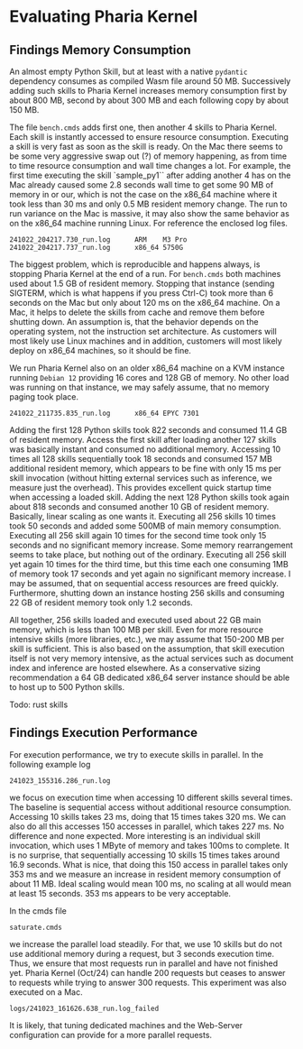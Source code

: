 # Evaluating Pharia Kernel

## Findings Memory Consumption

An almost empty Python Skill, but at least with a native `pydantic` dependency consumes as
compiled Wasm file around 50 MB. Successively adding such skills to Pharia Kernel increases
memory consumption first by about 800 MB, second by about 300 MB and each following copy
by about 150 MB.

The file `bench.cmds` adds first one, then another 4 skills to Pharia Kernel.
Each skill is instantly accessed to ensure resource consumption. Executing a skill
is very fast as soon as the skill is ready. On the Mac there seems to be some very
aggressive swap out (?) of memory happening, as from time to time resource consumption
and wall time changes a lot. For example, the first time executing the skill `sample_py1``
after adding another 4 has on the Mac already caused some 2.8 seconds wall time to get
some 90 MB of memory in or our, which is not the case on the x86_64 machine where it took
less than 30 ms and only 0.5 MB resident memory change. The run to run variance on the Mac
is massive, it may also show the same behavior as on the x86_64 machine running Linux.
For reference the enclosed log files.

```text
241022_204217.730_run.log      ARM    M3 Pro
241022_204217.737_run.log      x86_64 5750G
```

The biggest problem, which is reproducible and happens always, is stopping Pharia Kernel
at the end of a run. For `bench.cmds` both machines used about 1.5 GB of resident memory.
Stopping that instance (sending SIGTERM, which is what happens if you press Ctrl-C) took
more than 6 seconds on the Mac but only about 120 ms on the x86_64 machine. On a Mac, it
helps to delete the skills from cache and remove them before shutting down.
An assumption is, that the behavior depends on the operating system, not the instruction set architecture.
As customers will most likely use Linux machines and in addition, customers will most likely
deploy on x86_64 machines, so it should be fine.

We run Pharia Kernel also on an older x86_64 machine on a KVM instance running `Debian 12` providing
16 cores and 128 GB of memory. No other load was running on that instance, we may safely assume,
that no memory paging took place.

```text
241022_211735.835_run.log      x86_64 EPYC 7301
```

Adding the first 128 Python skills took 822 seconds and consumed 11.4 GB of resident memory.
Access the first skill after loading another 127 skills was basically instant and consumed no additional memory.
Accessing 10 times all 128 skills sequentially took 18 seconds and consumed 157 MB additional resident memory,
which appears to be fine with only 15 ms per skill invocation (without hitting external services such as inference,
we measure just the overhead). This provides excellent quick startup time when accessing a loaded skill.
Adding the next 128 Python skills took again about 818 seconds and consumed another 10 GB of resident memory.
Basically, linear scaling as one wants it.
Executing all 256 skills 10 times took 50 seconds and added some 500MB of main memory consumption.
Executing all 256 skill again 10 times for the second time took only 15 seconds and no significant memory increase.
Some memory rearrangement seems to take place, but nothing out of the ordinary.
Executing all 256 skill yet again 10 times for the third time, but this time each one consuming 1MB of memory took 17 seconds
and yet again no significant memory increase. I may be assumed, that on sequential access resources are freed quickly.
Furthermore, shutting down an instance hosting 256 skills and consuming 22 GB of resident memory took only 1.2 seconds.

All together, 256 skills loaded and executed used about 22 GB main memory, which is less than 100 MB per skill.
Even for more resource intensive skills (more libraries, etc.), we may assume that 150-200 MB per skill is sufficient.
This is also based on the assumption, that skill execution itself is not very memory intensive, as the actual
services such as document index and inference are hosted elsewhere.
As a conservative sizing recommendation a 64 GB dedicated x86_64 server instance should be able to host up to 500
Python skills.

Todo: rust skills

## Findings Execution Performance

For execution performance, we try to execute skills in parallel. In the following example log

```text
241023_155316.286_run.log 
```

we focus on execution time when accessing 10 different skills several times. The baseline is sequential
access without additional resource consumption. Accessing 10 skills takes 23 ms, doing that 15 times takes 320 ms.
We can also do all this accesses 150 accesses in parallel, which takes 227 ms. No difference and none expected.
More interesting is an individual skill invocation, which uses 1 MByte of memory and takes 100ms to complete.
It is no surprise, that sequentially accessing 10 skills 15 times takes around 16.9 seconds. What is nice, that
doing this 150 access in parallel takes only 353 ms and we measure an increase in resident memory consumption of
about 11 MB. Ideal scaling would mean 100 ms, no scaling at all would mean at least 15 seconds. 353 ms appears
to be very acceptable.

In the cmds file

```text
saturate.cmds
```

we increase the parallel load steadily. For that, we use 10 skills but do not use additional memory during a
request, but 3 seconds execution time.
Thus, we ensure that most requests run in parallel and have not finished yet.
Pharia Kernel (Oct/24) can handle 200 requests but ceases to answer to requests while trying to answer 300 requests.
This experiment was also executed on a Mac.

```text
logs/241023_161626.638_run.log_failed 
```

It is likely, that tuning dedicated machines and the Web-Server configuration can provide for a more parallel requests.
